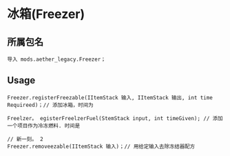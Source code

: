 # 冰箱(Freezer)

## 所属包名

```zenscript
导入 mods.aether_legacy.Freezer；
```
## Usage

```zenscript
Freezer.registerFreezable(IItemStack 输入, IItemStack 输出, int time Requireed)；// 添加冰箱，时间为

Freelzer。 egisterFreelzerFuel(StemStack input, int timeGiven); // 添加一个项目作为冷冻燃料. 时间是

// 新一刻。 2
Freezer.removeezable(IItemStack 输入)；// 用给定输入去除冻结器配方
```
